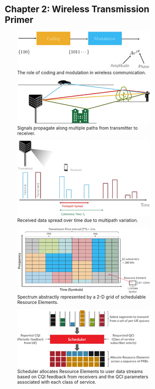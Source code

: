 # Chapter 2: Wireless Transmission Primer

<figure>
	<a id="modulation"></a>
	<img src="figures/Slide09.png" width="500px"/>
	<figcaption>The role of coding and modulation in wireless
	communication.</figcaption>
</figure>

<figure>
	<a id="multipath"></a>
	<img src="figures/Slide10.png" width="600px"/>
	<figcaption>Signals propagate along multiple paths from
	transmitter to receiver.</figcaption>
</figure>

<figure>
	<a id="coherence"></a>
	<img src="figures/Slide11.png" width="500px"/>
	<figcaption>Received data spread over time due to multipath
	variation.</figcaption>
</figure>

<figure>
	<a id="sched-grid"></a>
	<img src="figures/Slide12.png" width="600px"/>
	<figcaption>Spectrum abstractly represented by a 2-D grid of
	schedulable Resource Elements.</figcaption>
</figure>

<figure>
	<a id="scheduler"></a>
	<img src="figures/Slide13.png" width="500px"/>
	<figcaption>Scheduler allocates Resource Elements to user data
	streams based on CQI feedback from receivers and the QCI
	parameters associated with each class of service.</figcaption>
</figure>
